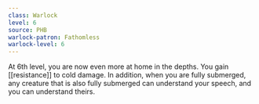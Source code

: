 ```yaml
---
class: Warlock
level: 6
source: PHB
warlock-patron: Fathomless
warlock-level: 6
---
```


At 6th level, you are now even more at home in the depths. You gain [[resistance]] to cold damage. In addition, when you are fully submerged, any creature that is also fully submerged can understand your speech, and you can understand theirs.
